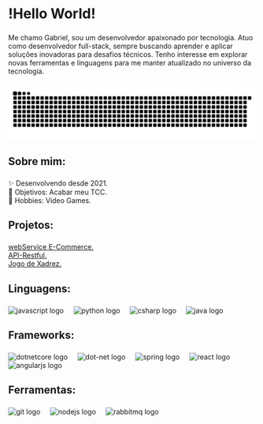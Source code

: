 <h1 align="left">!Hello World!</h1>

###

<p align="left">Me chamo Gabriel, sou um desenvolvedor apaixonado por tecnologia. Atuo como desenvolvedor full-stack, sempre buscando aprender e aplicar soluções inovadoras para desafios técnicos. Tenho interesse em explorar novas ferramentas e linguagens para me manter atualizado no universo da tecnologia.</p>

###

<picture align="center">
  <source media="(prefers-color-scheme: dark)" srcset="https://raw.githubusercontent.com/gabribn/gabribn/output/github-contribution-grid-snake-dark.svg">
  <source media="(prefers-color-scheme: light)" srcset="https://raw.githubusercontent.com/gabribn/gabribn/output/github-contribution-grid-snake-dark.svg">
  <img align="center" alt="github contribution grid snake animation" src="https://raw.githubusercontent.com/gabribn/gabribn/output/github-contribution-grid-snake.svg">
</picture>

###

<h2 align="left">Sobre mim:</h2>

###

<p align="left">✨ Desenvolvendo desde 2021.<br>🎯 Objetivos: Acabar meu TCC.<br>🎲 Hobbies:  Video Games.</p>

###

<h2 align="left">Projetos:</h2>

###

<p align="left">
  <a href="https://github.com/gabribn/webService-springboot3-jpa">webService E-Commerce. </a>
  <br>
  <a href="https://github.com/gabribn/API-Restful">API-Restful.</a>
  <br>
  <a href="https://github.com/gabribn/JAVA-chess-system"> Jogo de Xadrez.</a>
</p>

###

<h2 align="left">Linguagens:</h2>

###

<div align="left">
  <img src="https://cdn.jsdelivr.net/gh/devicons/devicon/icons/javascript/javascript-original.svg" height="40" alt="javascript logo"  />
  <img width="12" />
  <img src="https://cdn.jsdelivr.net/gh/devicons/devicon/icons/python/python-original.svg" height="40" alt="python logo"  />
  <img width="12" />
  <img src="https://cdn.jsdelivr.net/gh/devicons/devicon/icons/csharp/csharp-original.svg" height="40" alt="csharp logo"  />
  <img width="12" />
  <img src="https://cdn.jsdelivr.net/gh/devicons/devicon/icons/java/java-original.svg" height="40" alt="java logo"  />
</div>

###

<h2 align="left">Frameworks:</h2>

###

<div align="left">
  <img src="https://cdn.jsdelivr.net/gh/devicons/devicon/icons/dotnetcore/dotnetcore-original.svg" height="40" alt="dotnetcore logo"  />
  <img width="12" />
  <img src="https://cdn.jsdelivr.net/gh/devicons/devicon/icons/dot-net/dot-net-original.svg" height="40" alt="dot-net logo"  />
  <img width="12" />
  <img src="https://cdn.jsdelivr.net/gh/devicons/devicon/icons/spring/spring-original.svg" height="40" alt="spring logo"  />
  <img width="12" />
  <img src="https://cdn.jsdelivr.net/gh/devicons/devicon/icons/react/react-original.svg" height="40" alt="react logo"  />
  <img width="12" />
  <img src="https://cdn.jsdelivr.net/gh/devicons/devicon/icons/angularjs/angularjs-original.svg" height="40" alt="angularjs logo"  />
</div>

###

<h2 align="left">Ferramentas:</h2>

###

<div align="left">
  <img src="https://cdn.jsdelivr.net/gh/devicons/devicon/icons/git/git-original.svg" height="40" alt="git logo"  />
  <img width="12" />
  <img src="https://cdn.jsdelivr.net/gh/devicons/devicon/icons/nodejs/nodejs-original.svg" height="40" alt="nodejs logo"  />
  <img width="12" />
  <img src="https://skillicons.dev/icons?i=rabbitmq" height="40" alt="rabbitmq logo"  />
</div>

###



###
